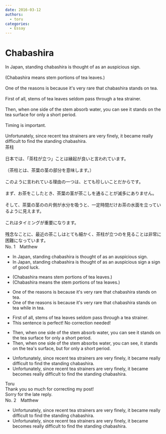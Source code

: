 ```yaml
---
date: 2016-03-12
authors:
  - toru
categories:
  - Essay
---
```


<h1 id="subject_show">Chabashira</h1>
<div class="date" hidden>Mar 12, 2016 22:47</div>
<div id="post"><div id="body_show_ori">
In Japan, standing chabashira is thought of as an auspicious sign.<br/><br/>(Chabashira means stem portions of tea leaves.)<br/><br/>One of the reasons is because it's very rare that chabashira stands on tea.<br/><br/>First of all, stems of tea leaves seldom pass through a tea strainer.<br/><br/>Then, when one side of the stem absorb water, you can see it stands on the tea surface for only a short period.<br/><br/>Timing is important.<br/><br/>Unfortunately, since recent tea strainers are very finely, it became really difficult to find the standing chabashira.
</div></div>

<!-- more -->

<div id="post_ja"><div id="body_show_mo">
茶柱<br/><br/>日本では、「茶柱が立つ」ことは縁起が良いと言われています。<br/><br/>（茶柱とは、茶葉の茎の部分を意味します。）<br/><br/>このように言われている理由の一つは、とても珍しいことだからです。<br/><br/>まず、お茶をこしたとき、茶葉の茎が茶こしを通ることが滅多にありません。<br/><br/>そして、茶葉の茎のの片側が水分を吸うと、一定時間だけお茶の水面を立っているように見えます。<br/><br/>これはタイミングが重要になります。<br/><br/>残念なことに、最近の茶こしはとても細かく、茶柱が立つのを見ることは非常に困難になっています。
</div></div>
<div id="block"><div class="first_name"> No. 1　<span class="just_name">Matthew</span></div><div id="block2">
<ul class="correction_field">
<li class="incorrect">In Japan, standing chabashira is thought of as an auspicious sign.</li>
<li class="corrected correct">
In Japan, standing chabashira is thought of as <span class="sline">an auspicious sign</span> <span class="f_red">a sign of good luck.</span>
</li>
</ul>
<ul class="correction_field">
<li class="incorrect">(Chabashira means stem portions of tea leaves.)</li>
<li class="corrected correct">
(Chabashira means <span class="f_red">the </span>stem portions of tea leaves.)
</li>
</ul>
<ul class="correction_field">
<li class="incorrect">One of the reasons is because it's very rare that chabashira stands on tea.</li>
<li class="corrected correct">
One of the reasons is because it's very rare that chabashira <span class="f_red">stand</span><span class="sline">s</span> <span class="sline">on tea</span> <span class="f_blue">while in tea.</span>
</li>
</ul>
<ul class="correction_field">
<li class="incorrect">First of all, stems of tea leaves seldom pass through a tea strainer.</li>
<li class="corrected perfect">This sentence is perfect! No correction needed!</li>
</ul>
<ul class="correction_field">
<li class="incorrect">Then, when one side of the stem absorb water, you can see it stands on the tea surface for only a short period.</li>
<li class="corrected correct">
Then, when one side of the stem absorb<span class="f_red">s</span> water, you can see<span class="f_red">,</span> it stands on the tea<span class="f_red">'s </span>surface<span class="f_red">, but</span> for only a short period.
</li>
</ul>
<ul class="correction_field">
<li class="incorrect">Unfortunately, since recent tea strainers are very finely, it became really difficult to find the standing chabashira.</li>
<li class="corrected correct">
Unfortunately, since recent tea strainers are very fin<span class="sline">ely</span>, it <span class="sline">became</span> <span class="f_red">becomes</span> really difficult to find <span class="sline">the</span> standing chabashira.
</li>
</ul>
</div><div class="name"><span class="just_name">Toru</span><br>
Thank you so much for correcting my post!<br/>Sorry for the late reply.
</div>
</div>
<div id="block"><div class="first_name"> No. 2　<span class="just_name">Matthew</span></div><div id="block2">
<ul class="correction_field">
<li class="incorrect">Unfortunately, since recent tea strainers are very finely, it became really difficult to find the standing chabashira.</li>
<li class="corrected correct">
Unfortunately, since recent tea strainers are very <span class="f_blue">fine</span><span class="sline">ly</span>, it <span class="sline">became</span> <span class="f_red">becomes</span> really difficult to find <span class="sline">the</span> standing chabashira.
</li>
</ul>
</div></div>
